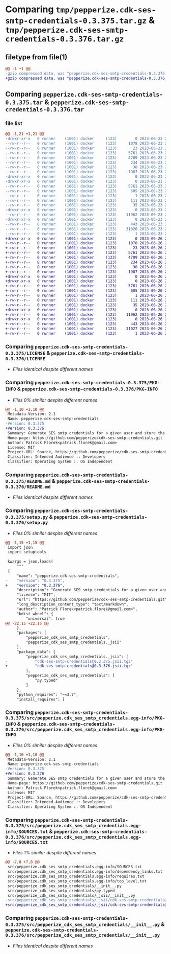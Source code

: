 # Comparing `tmp/pepperize.cdk-ses-smtp-credentials-0.3.375.tar.gz` & `tmp/pepperize.cdk-ses-smtp-credentials-0.3.376.tar.gz`

## filetype from file(1)

```diff
@@ -1 +1 @@
-gzip compressed data, was "pepperize.cdk-ses-smtp-credentials-0.3.375.tar", last modified: Fri Jun 23 23:08:01 2023, max compression
+gzip compressed data, was "pepperize.cdk-ses-smtp-credentials-0.3.376.tar", last modified: Mon Jun 26 23:09:45 2023, max compression
```

## Comparing `pepperize.cdk-ses-smtp-credentials-0.3.375.tar` & `pepperize.cdk-ses-smtp-credentials-0.3.376.tar`

### file list

```diff
@@ -1,21 +1,21 @@
-drwxr-xr-x   0 runner    (1001) docker     (123)        0 2023-06-23 23:08:01.848387 pepperize.cdk-ses-smtp-credentials-0.3.375/
--rw-r--r--   0 runner    (1001) docker     (123)     1078 2023-06-23 23:07:50.000000 pepperize.cdk-ses-smtp-credentials-0.3.375/LICENSE
--rw-r--r--   0 runner    (1001) docker     (123)       23 2023-06-23 23:07:50.000000 pepperize.cdk-ses-smtp-credentials-0.3.375/MANIFEST.in
--rw-r--r--   0 runner    (1001) docker     (123)     5761 2023-06-23 23:08:01.848387 pepperize.cdk-ses-smtp-credentials-0.3.375/PKG-INFO
--rw-r--r--   0 runner    (1001) docker     (123)     4709 2023-06-23 23:07:50.000000 pepperize.cdk-ses-smtp-credentials-0.3.375/README.md
--rw-r--r--   0 runner    (1001) docker     (123)      234 2023-06-23 23:07:50.000000 pepperize.cdk-ses-smtp-credentials-0.3.375/pyproject.toml
--rw-r--r--   0 runner    (1001) docker     (123)       38 2023-06-23 23:08:01.848387 pepperize.cdk-ses-smtp-credentials-0.3.375/setup.cfg
--rw-r--r--   0 runner    (1001) docker     (123)     1987 2023-06-23 23:07:50.000000 pepperize.cdk-ses-smtp-credentials-0.3.375/setup.py
-drwxr-xr-x   0 runner    (1001) docker     (123)        0 2023-06-23 23:08:01.848387 pepperize.cdk-ses-smtp-credentials-0.3.375/src/
-drwxr-xr-x   0 runner    (1001) docker     (123)        0 2023-06-23 23:08:01.848387 pepperize.cdk-ses-smtp-credentials-0.3.375/src/pepperize.cdk_ses_smtp_credentials.egg-info/
--rw-r--r--   0 runner    (1001) docker     (123)     5761 2023-06-23 23:08:01.000000 pepperize.cdk-ses-smtp-credentials-0.3.375/src/pepperize.cdk_ses_smtp_credentials.egg-info/PKG-INFO
--rw-r--r--   0 runner    (1001) docker     (123)      605 2023-06-23 23:08:01.000000 pepperize.cdk-ses-smtp-credentials-0.3.375/src/pepperize.cdk_ses_smtp_credentials.egg-info/SOURCES.txt
--rw-r--r--   0 runner    (1001) docker     (123)        1 2023-06-23 23:08:01.000000 pepperize.cdk-ses-smtp-credentials-0.3.375/src/pepperize.cdk_ses_smtp_credentials.egg-info/dependency_links.txt
--rw-r--r--   0 runner    (1001) docker     (123)      111 2023-06-23 23:08:01.000000 pepperize.cdk-ses-smtp-credentials-0.3.375/src/pepperize.cdk_ses_smtp_credentials.egg-info/requires.txt
--rw-r--r--   0 runner    (1001) docker     (123)       35 2023-06-23 23:08:01.000000 pepperize.cdk-ses-smtp-credentials-0.3.375/src/pepperize.cdk_ses_smtp_credentials.egg-info/top_level.txt
-drwxr-xr-x   0 runner    (1001) docker     (123)        0 2023-06-23 23:08:01.848387 pepperize.cdk-ses-smtp-credentials-0.3.375/src/pepperize_cdk_ses_smtp_credentials/
--rw-r--r--   0 runner    (1001) docker     (123)    11962 2023-06-23 23:07:50.000000 pepperize.cdk-ses-smtp-credentials-0.3.375/src/pepperize_cdk_ses_smtp_credentials/__init__.py
-drwxr-xr-x   0 runner    (1001) docker     (123)        0 2023-06-23 23:08:01.848387 pepperize.cdk-ses-smtp-credentials-0.3.375/src/pepperize_cdk_ses_smtp_credentials/_jsii/
--rw-r--r--   0 runner    (1001) docker     (123)      443 2023-06-23 23:07:50.000000 pepperize.cdk-ses-smtp-credentials-0.3.375/src/pepperize_cdk_ses_smtp_credentials/_jsii/__init__.py
--rw-r--r--   0 runner    (1001) docker     (123)    31026 2023-06-23 23:07:50.000000 pepperize.cdk-ses-smtp-credentials-0.3.375/src/pepperize_cdk_ses_smtp_credentials/_jsii/cdk-ses-smtp-credentials@0.3.375.jsii.tgz
--rw-r--r--   0 runner    (1001) docker     (123)        1 2023-06-23 23:07:50.000000 pepperize.cdk-ses-smtp-credentials-0.3.375/src/pepperize_cdk_ses_smtp_credentials/py.typed
+drwxr-xr-x   0 runner    (1001) docker     (123)        0 2023-06-26 23:09:45.186157 pepperize.cdk-ses-smtp-credentials-0.3.376/
+-rw-r--r--   0 runner    (1001) docker     (123)     1078 2023-06-26 23:09:33.000000 pepperize.cdk-ses-smtp-credentials-0.3.376/LICENSE
+-rw-r--r--   0 runner    (1001) docker     (123)       23 2023-06-26 23:09:33.000000 pepperize.cdk-ses-smtp-credentials-0.3.376/MANIFEST.in
+-rw-r--r--   0 runner    (1001) docker     (123)     5761 2023-06-26 23:09:45.182157 pepperize.cdk-ses-smtp-credentials-0.3.376/PKG-INFO
+-rw-r--r--   0 runner    (1001) docker     (123)     4709 2023-06-26 23:09:33.000000 pepperize.cdk-ses-smtp-credentials-0.3.376/README.md
+-rw-r--r--   0 runner    (1001) docker     (123)      234 2023-06-26 23:09:33.000000 pepperize.cdk-ses-smtp-credentials-0.3.376/pyproject.toml
+-rw-r--r--   0 runner    (1001) docker     (123)       38 2023-06-26 23:09:45.186157 pepperize.cdk-ses-smtp-credentials-0.3.376/setup.cfg
+-rw-r--r--   0 runner    (1001) docker     (123)     1987 2023-06-26 23:09:33.000000 pepperize.cdk-ses-smtp-credentials-0.3.376/setup.py
+drwxr-xr-x   0 runner    (1001) docker     (123)        0 2023-06-26 23:09:45.182157 pepperize.cdk-ses-smtp-credentials-0.3.376/src/
+drwxr-xr-x   0 runner    (1001) docker     (123)        0 2023-06-26 23:09:45.182157 pepperize.cdk-ses-smtp-credentials-0.3.376/src/pepperize.cdk_ses_smtp_credentials.egg-info/
+-rw-r--r--   0 runner    (1001) docker     (123)     5761 2023-06-26 23:09:45.000000 pepperize.cdk-ses-smtp-credentials-0.3.376/src/pepperize.cdk_ses_smtp_credentials.egg-info/PKG-INFO
+-rw-r--r--   0 runner    (1001) docker     (123)      605 2023-06-26 23:09:45.000000 pepperize.cdk-ses-smtp-credentials-0.3.376/src/pepperize.cdk_ses_smtp_credentials.egg-info/SOURCES.txt
+-rw-r--r--   0 runner    (1001) docker     (123)        1 2023-06-26 23:09:45.000000 pepperize.cdk-ses-smtp-credentials-0.3.376/src/pepperize.cdk_ses_smtp_credentials.egg-info/dependency_links.txt
+-rw-r--r--   0 runner    (1001) docker     (123)      111 2023-06-26 23:09:45.000000 pepperize.cdk-ses-smtp-credentials-0.3.376/src/pepperize.cdk_ses_smtp_credentials.egg-info/requires.txt
+-rw-r--r--   0 runner    (1001) docker     (123)       35 2023-06-26 23:09:45.000000 pepperize.cdk-ses-smtp-credentials-0.3.376/src/pepperize.cdk_ses_smtp_credentials.egg-info/top_level.txt
+drwxr-xr-x   0 runner    (1001) docker     (123)        0 2023-06-26 23:09:45.182157 pepperize.cdk-ses-smtp-credentials-0.3.376/src/pepperize_cdk_ses_smtp_credentials/
+-rw-r--r--   0 runner    (1001) docker     (123)    11962 2023-06-26 23:09:33.000000 pepperize.cdk-ses-smtp-credentials-0.3.376/src/pepperize_cdk_ses_smtp_credentials/__init__.py
+drwxr-xr-x   0 runner    (1001) docker     (123)        0 2023-06-26 23:09:45.182157 pepperize.cdk-ses-smtp-credentials-0.3.376/src/pepperize_cdk_ses_smtp_credentials/_jsii/
+-rw-r--r--   0 runner    (1001) docker     (123)      443 2023-06-26 23:09:33.000000 pepperize.cdk-ses-smtp-credentials-0.3.376/src/pepperize_cdk_ses_smtp_credentials/_jsii/__init__.py
+-rw-r--r--   0 runner    (1001) docker     (123)    31027 2023-06-26 23:09:33.000000 pepperize.cdk-ses-smtp-credentials-0.3.376/src/pepperize_cdk_ses_smtp_credentials/_jsii/cdk-ses-smtp-credentials@0.3.376.jsii.tgz
+-rw-r--r--   0 runner    (1001) docker     (123)        1 2023-06-26 23:09:33.000000 pepperize.cdk-ses-smtp-credentials-0.3.376/src/pepperize_cdk_ses_smtp_credentials/py.typed
```

### Comparing `pepperize.cdk-ses-smtp-credentials-0.3.375/LICENSE` & `pepperize.cdk-ses-smtp-credentials-0.3.376/LICENSE`

 * *Files identical despite different names*

### Comparing `pepperize.cdk-ses-smtp-credentials-0.3.375/PKG-INFO` & `pepperize.cdk-ses-smtp-credentials-0.3.376/PKG-INFO`

 * *Files 0% similar despite different names*

```diff
@@ -1,10 +1,10 @@
 Metadata-Version: 2.1
 Name: pepperize.cdk-ses-smtp-credentials
-Version: 0.3.375
+Version: 0.3.376
 Summary: Generate SES smtp credentials for a given user and store the credentials in a SecretsManager Secret.
 Home-page: https://github.com/pepperize/cdk-ses-smtp-credentials.git
 Author: Patrick Florek<patrick.florek@gmail.com>
 License: MIT
 Project-URL: Source, https://github.com/pepperize/cdk-ses-smtp-credentials.git
 Classifier: Intended Audience :: Developers
 Classifier: Operating System :: OS Independent
```

### Comparing `pepperize.cdk-ses-smtp-credentials-0.3.375/README.md` & `pepperize.cdk-ses-smtp-credentials-0.3.376/README.md`

 * *Files identical despite different names*

### Comparing `pepperize.cdk-ses-smtp-credentials-0.3.375/setup.py` & `pepperize.cdk-ses-smtp-credentials-0.3.376/setup.py`

 * *Files 0% similar despite different names*

```diff
@@ -1,15 +1,15 @@
 import json
 import setuptools
 
 kwargs = json.loads(
     """
 {
     "name": "pepperize.cdk-ses-smtp-credentials",
-    "version": "0.3.375",
+    "version": "0.3.376",
     "description": "Generate SES smtp credentials for a given user and store the credentials in a SecretsManager Secret.",
     "license": "MIT",
     "url": "https://github.com/pepperize/cdk-ses-smtp-credentials.git",
     "long_description_content_type": "text/markdown",
     "author": "Patrick Florek<patrick.florek@gmail.com>",
     "bdist_wheel": {
         "universal": true
@@ -22,15 +22,15 @@
     },
     "packages": [
         "pepperize_cdk_ses_smtp_credentials",
         "pepperize_cdk_ses_smtp_credentials._jsii"
     ],
     "package_data": {
         "pepperize_cdk_ses_smtp_credentials._jsii": [
-            "cdk-ses-smtp-credentials@0.3.375.jsii.tgz"
+            "cdk-ses-smtp-credentials@0.3.376.jsii.tgz"
         ],
         "pepperize_cdk_ses_smtp_credentials": [
             "py.typed"
         ]
     },
     "python_requires": "~=3.7",
     "install_requires": [
```

### Comparing `pepperize.cdk-ses-smtp-credentials-0.3.375/src/pepperize.cdk_ses_smtp_credentials.egg-info/PKG-INFO` & `pepperize.cdk-ses-smtp-credentials-0.3.376/src/pepperize.cdk_ses_smtp_credentials.egg-info/PKG-INFO`

 * *Files 0% similar despite different names*

```diff
@@ -1,10 +1,10 @@
 Metadata-Version: 2.1
 Name: pepperize.cdk-ses-smtp-credentials
-Version: 0.3.375
+Version: 0.3.376
 Summary: Generate SES smtp credentials for a given user and store the credentials in a SecretsManager Secret.
 Home-page: https://github.com/pepperize/cdk-ses-smtp-credentials.git
 Author: Patrick Florek<patrick.florek@gmail.com>
 License: MIT
 Project-URL: Source, https://github.com/pepperize/cdk-ses-smtp-credentials.git
 Classifier: Intended Audience :: Developers
 Classifier: Operating System :: OS Independent
```

### Comparing `pepperize.cdk-ses-smtp-credentials-0.3.375/src/pepperize.cdk_ses_smtp_credentials.egg-info/SOURCES.txt` & `pepperize.cdk-ses-smtp-credentials-0.3.376/src/pepperize.cdk_ses_smtp_credentials.egg-info/SOURCES.txt`

 * *Files 1% similar despite different names*

```diff
@@ -7,8 +7,8 @@
 src/pepperize.cdk_ses_smtp_credentials.egg-info/SOURCES.txt
 src/pepperize.cdk_ses_smtp_credentials.egg-info/dependency_links.txt
 src/pepperize.cdk_ses_smtp_credentials.egg-info/requires.txt
 src/pepperize.cdk_ses_smtp_credentials.egg-info/top_level.txt
 src/pepperize_cdk_ses_smtp_credentials/__init__.py
 src/pepperize_cdk_ses_smtp_credentials/py.typed
 src/pepperize_cdk_ses_smtp_credentials/_jsii/__init__.py
-src/pepperize_cdk_ses_smtp_credentials/_jsii/cdk-ses-smtp-credentials@0.3.375.jsii.tgz
+src/pepperize_cdk_ses_smtp_credentials/_jsii/cdk-ses-smtp-credentials@0.3.376.jsii.tgz
```

### Comparing `pepperize.cdk-ses-smtp-credentials-0.3.375/src/pepperize_cdk_ses_smtp_credentials/__init__.py` & `pepperize.cdk-ses-smtp-credentials-0.3.376/src/pepperize_cdk_ses_smtp_credentials/__init__.py`

 * *Files identical despite different names*

